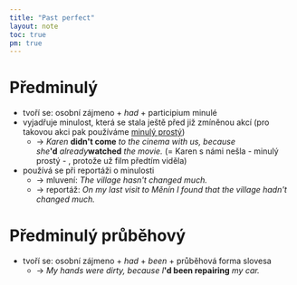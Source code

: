 ```yaml
---
title: "Past perfect"
layout: note
toc: true
pm: true
---
```

# Předminulý
- tvoří se: osobní zájmeno + _had_ + participium minulé
- vyjadřuje minulost, která se stala ještě před již zmíněnou akcí (pro takovou akci pak používáme [minulý prostý](/notes/research/english/past-simple))
    - -> _Karen_ **didn't come** _to the cinema with us, because she_**'d** _already_**watched** _the movie._ (= Karen s námi nešla - minulý prostý - , protože už film předtím viděla)
- používá se při reportáži o minulosti
    - -> mluvení: _The village hasn't changed much._
    - -> reportáž: _On my last visit to Měnín I found that the village hadn't changed much._
# Předminulý průběhový
- tvoří se: osobní zájmeno + _had_ + _been_ + průběhová forma slovesa
    - -> _My hands were dirty, because I_**'d been repairing** _my car._